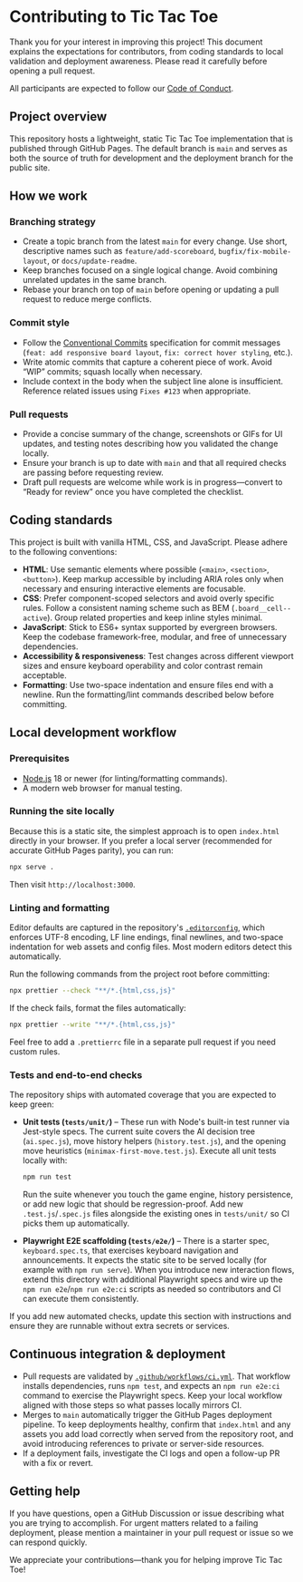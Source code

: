 # Contributing to Tic Tac Toe

Thank you for your interest in improving this project! This document explains the expectations for contributors, from coding standards to local validation and deployment awareness. Please read it carefully before opening a pull request.

All participants are expected to follow our [Code of Conduct](CODE_OF_CONDUCT.md).

## Project overview

This repository hosts a lightweight, static Tic Tac Toe implementation that is published through GitHub Pages. The default branch is `main` and serves as both the source of truth for development and the deployment branch for the public site.

## How we work

### Branching strategy
- Create a topic branch from the latest `main` for every change. Use short, descriptive names such as `feature/add-scoreboard`, `bugfix/fix-mobile-layout`, or `docs/update-readme`.
- Keep branches focused on a single logical change. Avoid combining unrelated updates in the same branch.
- Rebase your branch on top of `main` before opening or updating a pull request to reduce merge conflicts.

### Commit style
- Follow the [Conventional Commits](https://www.conventionalcommits.org/en/v1.0.0/) specification for commit messages (`feat: add responsive board layout`, `fix: correct hover styling`, etc.).
- Write atomic commits that capture a coherent piece of work. Avoid “WIP” commits; squash locally when necessary.
- Include context in the body when the subject line alone is insufficient. Reference related issues using `Fixes #123` when appropriate.

### Pull requests
- Provide a concise summary of the change, screenshots or GIFs for UI updates, and testing notes describing how you validated the change locally.
- Ensure your branch is up to date with `main` and that all required checks are passing before requesting review.
- Draft pull requests are welcome while work is in progress—convert to “Ready for review” once you have completed the checklist.

## Coding standards

This project is built with vanilla HTML, CSS, and JavaScript. Please adhere to the following conventions:

- **HTML**: Use semantic elements where possible (`<main>`, `<section>`, `<button>`). Keep markup accessible by including ARIA roles only when necessary and ensuring interactive elements are focusable.
- **CSS**: Prefer component-scoped selectors and avoid overly specific rules. Follow a consistent naming scheme such as BEM (`.board__cell--active`). Group related properties and keep inline styles minimal.
- **JavaScript**: Stick to ES6+ syntax supported by evergreen browsers. Keep the codebase framework-free, modular, and free of unnecessary dependencies.
- **Accessibility & responsiveness**: Test changes across different viewport sizes and ensure keyboard operability and color contrast remain acceptable.
- **Formatting**: Use two-space indentation and ensure files end with a newline. Run the formatting/lint commands described below before committing.

## Local development workflow

### Prerequisites
- [Node.js](https://nodejs.org/) 18 or newer (for linting/formatting commands).
- A modern web browser for manual testing.

### Running the site locally
Because this is a static site, the simplest approach is to open `index.html` directly in your browser. If you prefer a local server (recommended for accurate GitHub Pages parity), you can run:

```bash
npx serve .
```

Then visit `http://localhost:3000`.

### Linting and formatting
Editor defaults are captured in the repository's [`.editorconfig`](./.editorconfig), which enforces UTF-8 encoding, LF line endings, final newlines, and two-space indentation for web assets and config files. Most modern editors detect this automatically.

Run the following commands from the project root before committing:

```bash
npx prettier --check "**/*.{html,css,js}"
```

If the check fails, format the files automatically:

```bash
npx prettier --write "**/*.{html,css,js}"
```

Feel free to add a `.prettierrc` file in a separate pull request if you need custom rules.

### Tests and end-to-end checks

The repository ships with automated coverage that you are expected to keep green:

- **Unit tests (`tests/unit/`)** – These run with Node's built-in test runner via Jest-style specs. The current suite covers the AI decision tree (`ai.spec.js`), move history helpers (`history.test.js`), and the opening move heuristics (`minimax-first-move.test.js`). Execute all unit tests locally with:

  ```bash
  npm run test
  ```

  Run the suite whenever you touch the game engine, history persistence, or add new logic that should be regression-proof. Add new `.test.js`/`.spec.js` files alongside the existing ones in `tests/unit/` so CI picks them up automatically.

- **Playwright E2E scaffolding (`tests/e2e/`)** – There is a starter spec, `keyboard.spec.ts`, that exercises keyboard navigation and announcements. It expects the static site to be served locally (for example with `npm run serve`). When you introduce new interaction flows, extend this directory with additional Playwright specs and wire up the `npm run e2e`/`npm run e2e:ci` scripts as needed so contributors and CI can execute them consistently.

If you add new automated checks, update this section with instructions and ensure they are runnable without extra secrets or services.

## Continuous integration & deployment

- Pull requests are validated by [`.github/workflows/ci.yml`](.github/workflows/ci.yml). That workflow installs dependencies, runs `npm test`, and expects an `npm run e2e:ci` command to exercise the Playwright specs. Keep your local workflow aligned with those steps so what passes locally mirrors CI.
- Merges to `main` automatically trigger the GitHub Pages deployment pipeline. To keep deployments healthy, confirm that `index.html` and any assets you add load correctly when served from the repository root, and avoid introducing references to private or server-side resources.
- If a deployment fails, investigate the CI logs and open a follow-up PR with a fix or revert.

## Getting help

If you have questions, open a GitHub Discussion or issue describing what you are trying to accomplish. For urgent matters related to a failing deployment, please mention a maintainer in your pull request or issue so we can respond quickly.

We appreciate your contributions—thank you for helping improve Tic Tac Toe!
